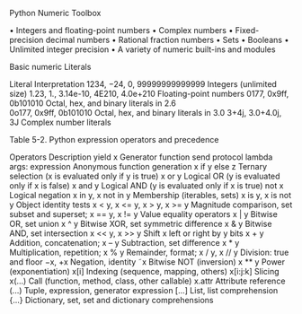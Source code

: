 Python Numeric Toolbox

• Integers and floating-point numbers
• Complex numbers
• Fixed-precision decimal numbers
• Rational fraction numbers
• Sets
• Booleans
• Unlimited integer precision
• A variety of numeric built-ins and modules


Basic numeric Literals

Literal                                 Interpretation
1234, −24, 0, 99999999999999            Integers (unlimited size)
1.23, 1., 3.14e-10, 4E210, 4.0e+210     Floating-point numbers
0177, 0x9ff, 0b101010                   Octal, hex, and binary literals in 2.6    
0o177, 0x9ff, 0b101010                  Octal, hex, and binary literals in 3.0
3+4j, 3.0+4.0j, 3J                      Complex number literals

Table 5-2. Python expression operators and precedence

Operators                                                                       Description
yield x                                                                         Generator function send protocol
lambda args: expression                                                         Anonymous function generation
x if y else z                                                                   Ternary selection (x is evaluated only if y is true)
x or y                                                                          Logical OR (y is evaluated only if x is false)
x and y                                                                         Logical AND (y is evaluated only if x is true)
not x                                                                           Logical negation
x in y, x not in y                                                              Membership (iterables, sets)
x is y, x is not y                                                              Object identity tests
x < y, x <= y, x > y, x >= y                                                    Magnitude comparison, set subset and superset;
x == y, x != y                                                                  Value equality operators
x | y                                                                           Bitwise OR, set union
x ^ y                                                                           Bitwise XOR, set symmetric difference
x & y                                                                           Bitwise AND, set intersection
x << y, x >> y                                                                  Shift x left or right by y bits
x + y                                                                           Addition, concatenation;
x – y                                                                           Subtraction, set difference
x * y                                                                           Multiplication, repetition;
x % y                                                                           Remainder, format;
x / y, x // y                                                                   Division: true and floor
−x, +x                                                                          Negation, identity
˜x                                                                              Bitwise NOT (inversion)
x ** y                                                                          Power (exponentiation)
x[i]                                                                            Indexing (sequence, mapping, others)
x[i:j:k]                                                                        Slicing
x(...)                                                                          Call (function, method, class, other callable)
x.attr                                                                          Attribute reference
(...)                                                                           Tuple, expression, generator expression
[...]                                                                           List, list comprehension
{...}                                                                           Dictionary, set, set and dictionary comprehensions